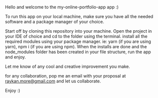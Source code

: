 Hello and welcome to the my-online-portfolio-app app :)

To run this app on your local machine, make sure you have all the needed software and a package manager of your choice.

Start off by cloning this repository into your machine.
Open the project in your IDE of choice and cd to the folder using the terminal.
install all the required modules using your package manager. ie:
    yarn (if you are using yarn),
    npm i (if you are using npm).
When the installs are done and the node_modules folder has been created in your file structure, run the app and enjoy.

Let me know of any cool and creative improvement you make.

for any collaboration, pop me an email with your proposal at raykan.more@gmail.com and let us collaborate.

Enjoy :)
